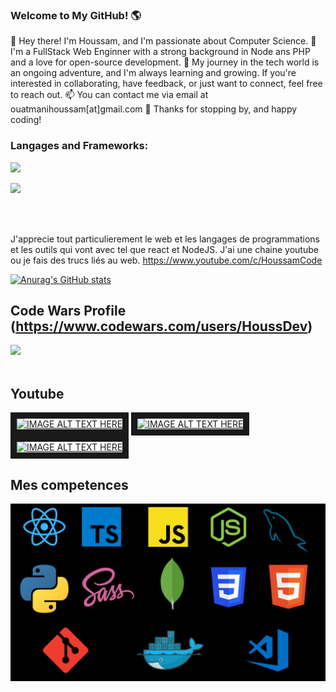 ### Welcome to My GitHub! 🌎 

👋 Hey there! I'm Houssam, and I'm passionate about Computer Science. 
🚀 I'm a FullStack Web Enginner with a strong background in Node ans PHP and a love for open-source development.
🌱 My journey in the tech world is an ongoing adventure, and I'm always learning and growing. If you're interested in collaborating, have feedback, or just want to connect, feel free to reach out.
📫 You can contact me via email at ouatmanihoussam[at]gmail.com
🌟 Thanks for stopping by, and happy coding!

### Langages and Frameworks:
<img src="https://cdn.jsdelivr.net/gh/devicons/devicon/icons/html5/html5-original.svg" width="25" />
          

![](https://komarev.com/ghpvc/?username=Houssam-OUATMANI&color=green)

<br/>
<br/>

J'apprecie tout particulierement le web et les langages de programmations et les outils qui vont avec tel que react et NodeJS.
J'ai une chaine youtube ou je fais des trucs liés au web. https://www.youtube.com/c/HoussamCode

[![Anurag's GitHub stats](https://github-readme-stats.vercel.app/api?username=Houssam-OUATMANI)](https://github.com/anuraghazra/github-readme-stats)
## Code Wars Profile (https://www.codewars.com/users/HoussDev)
<img src="https://www.codewars.com/users/HoussDev/badges/large">
<br/>
<br/>


## Youtube
<a href="http://www.youtube.com/watch?feature=player_embedded&v=uwh3c58Pb8U
" target="_blank"><img src="http://img.youtube.com/vi/uwh3c58Pb8U/0.jpg" 
alt="IMAGE ALT TEXT HERE" width="320" height="240" border="10" /></a>
<a href="http://www.youtube.com/watch?feature=player_embedded&v=FvU2nRH-UPk
" target="_blank"><img src="http://img.youtube.com/vi/FvU2nRH-UPk/0.jpg" 
alt="IMAGE ALT TEXT HERE" width="320" height="240" border="10" /></a>
<a href="http://www.youtube.com/watch?feature=player_embedded&v=FJ9ZXUydpsk
" target="_blank"><img src="http://img.youtube.com/vi/FJ9ZXUydpsk/0.jpg" 
alt="IMAGE ALT TEXT HERE" width="320" height="240" border="10" /></a>


## Mes competences
![Yeah](https://github.com/Houssam-OUATMANI/Houssam-OUATMANI/blob/main/TUTO%20CODE%20WEB%20ALGORITHME(3).png)
